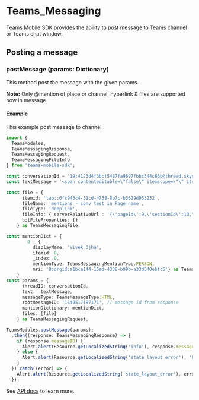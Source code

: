 # Teams_Messaging
Teams Mobile SDK provides the ability to post message to Teams channel or Teams chat window.


## Posting a message

### postMessage (params: Dictionary<any>)
This method post the message with the given params.

**Note:** Only @mention of place or channel, hyperlink & files are supported now in message.

#### Example
This example post message to channel.

```typescript
import { 
  TeamsModules, 
  TeamsMessagingResponse, 
  TeamsMessagingRequest, 
  TeamsMessagingFileInfo 
} from 'teams-mobile-sdk';

const conversationId = '19:4123d4f3bcf5487fa9697fbbc344c66b@thread.skype';
const textMessage = '<span contenteditable=\"false\" itemscope=\"\" itemtype=\"http://schema.skype.com/Mention\" itemid=\"0\">Vivek Ojha</span> was mentioned in <a href=\"https://teams.microsoft.com/l/entity/com.microsoft.teamspace.tab.wiki/tab%3a%3a6fc945c4-31cd-4738-8b7c-b3629d963252?label=First+page&context=%7b%0d%0a++%22subEntityId%22%3a+%22%7b%5c%22pageId%5c%22%3a9%2c%5c%22sectionId%5c%22%3a14%2c%5c%22origin%5c%22%3a2%7d%22%2c%0d%0a++%22canvasUrl%22%3a+%22https%3a%2f%2fteams.microsoft.com%2fl%2ftab%2f19%253a4123d4f3bcf5487fa9697fbbc344c66b%2540thread.skype%2ftab%253a%253a6fc945c4-31cd-4738-8b7c-b3629d963252%3flabel%3dFirst%2bpage%26tenantId%3d72f988bf-86f1-41af-91ab-2d7cd011db47%22%2c%0d%0a++%22channelId%22%3a+%2219%3a4123d4f3bcf5487fa9697fbbc344c66b%40thread.skype%22%2c%0d%0a++%22contextType%22%3a+%22channel%22%0d%0a%7d&tenantId=72f988bf-86f1-41af-91ab-2d7cd011db47\">First page';

const file = {
      itemid: 'tab::6fc945c4-31cd-4738-8b7c-b3629d963252',
      fileName: 'mentions - conv test in Page name',
      fileType: 'deeplink',
      fileInfo: { serverRelativeUrl : '{\'pageId\':9,\'sectionId\':13,\'origin\':2}' } as TeamsMessagingFileInfo,
      botFileProperties: {}
    } as TeamsMessagingFile;

const mentionDict = {
        0 : { 
          displayName: 'Vivek Ojha',
          itemid: 0,
          _index: 0,
          mentionType: TeamsMessagingMentionType.PERSON,
          mri: '8:orgid:a1bca144-15ad-4338-b99b-a33d540ebfc5'} as TeamsMessagingMention
    }
const params = {
      threadID: conversationId,
      text:  textMessage,
      messageType: TeamsMessageType.HTML,
      rootMessageID: '1549517187171', // message id from response
      mentionDictionary: mentionDict,
      files: [file]
    } as TeamsMessagingRequest;

TeamsModules.postMessage(params);
  .then((response: TeamsMessagingResponse) => {
    if (response.messageID) {
      Alert.alert(Resource.getLocalizedString('info'), response.messageID, [{ text: Resource.getLocalizedString('ok') }]);
    } else {
      Alert.alert(Resource.getLocalizedString('state_layout_error'), 'Failed with status code ' + response.statusCode, [{ text: Resource.getLocalizedString('ok') }]);
    }
  }).catch((error) => {
    Alert.alert(Resource.getLocalizedString('state_layout_error'), error, [{ text: Resource.getLocalizedString('ok') }]);
  });
```

See [API docs](xref:teams-mobile-sdk.TeamsModules.postMessage) to learn more.
